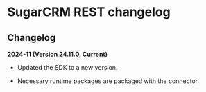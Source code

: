 # SugarCRM REST changelog

<head>
  <meta name="guidename" content="Integration"/>
  <meta name="context" content="GUID-88fc34c4-80d9-453f-96ce-0adbf3928aa6"/>
</head>

## Changelog

**2024-11 (Version 24.11.0, Current)**

- Updated the SDK to a new version.

- Necessary runtime packages are packaged with the connector.